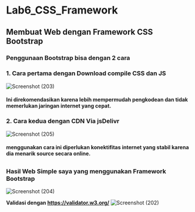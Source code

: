 # Lab6_CSS_Framework

## Membuat Web dengan Framework CSS Bootstrap

### Penggunaan Bootstrap bisa dengan 2 cara
### **1. Cara pertama dengan Download compile CSS dan JS**
![Screenshot (203)](https://github.com/user-attachments/assets/8b51b439-3bc7-448d-941f-174f6933290f)
#### Ini direkomendasikan karena lebih mempermudah pengkodean dan tidak memerlukan jaringan internet yang cepat.

### **2. Cara kedua dengan CDN Via jsDelivr**
![Screenshot (205)](https://github.com/user-attachments/assets/5c57b028-5758-4825-9670-5d5403c9ce03)
#### menggunakan cara ini diperlukan konektifitas internet yang stabil karena dia menarik source secara online.

## 

### Hasil Web Simple saya yang menggunakan Framework Bootstrap
![Screenshot (204)](https://github.com/user-attachments/assets/029b2c93-5e51-4b22-9be3-02786643c4d2)

**Validasi dengan https://validator.w3.org/**
![Screenshot (202)](https://github.com/user-attachments/assets/9655a49d-e923-467b-a1ad-81a9546f5f68) 

